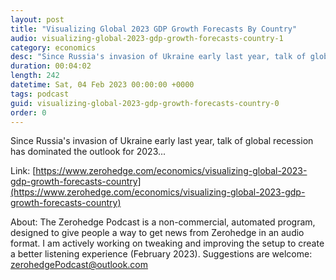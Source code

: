 ```yaml
---
layout: post
title: "Visualizing Global 2023 GDP Growth Forecasts By Country"
audio: visualizing-global-2023-gdp-growth-forecasts-country-1
category: economics
desc: "Since Russia's invasion of Ukraine early last year, talk of global recession has dominated the outlook for 2023..."
duration: 00:04:02
length: 242
datetime: Sat, 04 Feb 2023 00:00:00 +0000
tags: podcast
guid: visualizing-global-2023-gdp-growth-forecasts-country-0
order: 0
---
```

Since Russia's invasion of Ukraine early last year, talk of global recession has dominated the outlook for 2023...

Link: [https://www.zerohedge.com/economics/visualizing-global-2023-gdp-growth-forecasts-country](https://www.zerohedge.com/economics/visualizing-global-2023-gdp-growth-forecasts-country)

About: The Zerohedge Podcast is a non-commercial, automated program, designed to give people a way to get news from Zerohedge in an audio format.  I am actively working on tweaking and improving the setup to create a better listening experience (February 2023).  Suggestions are welcome: [zerohedgePodcast@outlook.com](mailto:zerohedgePodcast@outlook.com)